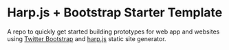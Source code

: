 # Harp.js + Bootstrap Starter Template

A repo to quickly get started building prototypes for web app and websites using [Twitter Bootstrap](https://github.com/twbs/bootstrap) and [harp.js](https://github.com/sintaxi/harp) static site generator.
